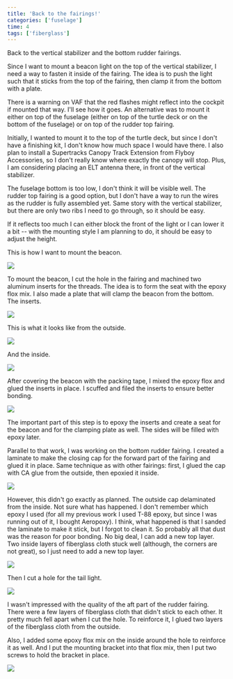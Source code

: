 ```yaml
---
title: 'Back to the fairings!'
categories: ['fuselage']
time: 4
tags: ['fiberglass']
---
```


Back to the vertical stabilizer and the bottom rudder fairings.

<!-- more -->

Since I want to mount a beacon light on the top of the vertical stabilizer, I need a way to fasten it inside of the fairing. The idea is to push the light such that it sticks from the top of the fairing, then clamp it from the bottom with a plate. 

There is a warning on VAF that the red flashes might reflect into the cockpit if mounted that way. I'll see how it goes. An alternative was to mount it either on top of the fuselage (either on top of the turtle deck or on the bottom of the fuselage) or on top of the rudder top fairing.

Initially, I wanted to mount it to the top of the turtle deck, but since I don't have a finishing kit, I don't know how much space I would have there. I also plan to install a Supertracks Canopy Track Extension from Flyboy Accessories, so I don't really know where exactly the canopy will stop. Plus, I am considering placing an ELT antenna there, in front of the vertical stabilizer.

The fuselage bottom is too low, I don't think it will be visible well. The rudder top fairing is a good option, but I don't have a way to run the wires as the rudder is fully assembled yet. Same story with the vertical stabilizer, but there are only two ribs I need to go through, so it should be easy.

If it reflects too much I can either block the front of the light or I can lower it a bit -- with the mounting style I am planning to do, it should be easy to adjust the height.

This is how I want to mount the beacon. 

![](0-tail-beacon.jpeg)

To mount the beacon, I cut the hole in the fairing and machined two aluminum inserts for the threads. The idea is to form the seat with the epoxy flox mix. I also made a plate that will clamp the beacon from the bottom. The inserts.

![](1-tail-beacon-inserts.jpeg)

This is what it looks like from the outside.

![](2-tail-beacon-mounted.jpeg)

And the inside.

![](3-tail-beacon-mounted-2.jpeg)

After covering the beacon with the packing tape, I mixed the epoxy flox and glued the inserts in place. I scuffed and filed the inserts to ensure better bonding.

![](4-inserts-epoxied.jpeg)

The important part of this step is to epoxy the inserts and create a seat for the beacon and for the clamping plate as well. The sides will be filled with epoxy later.

Parallel to that work, I was working on the bottom rudder fairing. I created a laminate to make the closing cap for the forward part of the fairing and glued it in place. Same technique as with other fairings: first, I glued the cap with CA glue from the outside, then epoxied it inside.

![](5-bottom-fairing-cap.jpeg)

However, this didn't go exactly as planned. The outside cap delaminated from the inside. Not sure what has happened. I don't remember which epoxy I used (for all my previous work I used T-88 epoxy, but since I was running out of it, I bought Aeropoxy). I think, what happened is that I sanded the laminate to make it stick, but I forgot to clean it. So probably all that dust was the reason for poor bonding. No big deal, I can add a new top layer. Two inside layers of fiberglass cloth stuck well (although, the corners are not great), so I just need to add a new top layer. 

![](6-cap-delaminated.jpeg)

Then I cut a hole for the tail light.

![](7-tail-light-hole.jpeg)

I wasn't impressed with the quality of the aft part of the rudder fairing. There were a few layers of fiberglass cloth that didn't stick to each other. It pretty much fell apart when I cut the hole. To reinforce it, I glued two layers of the fiberglass cloth from the outside.

Also, I added some epoxy flox mix on the inside around the hole to reinforce it as well. And I put the mounting bracket into that flox mix, then I put two screws to hold the bracket in place.

![](8-reinforcing-rudder-fairing.jpeg)
